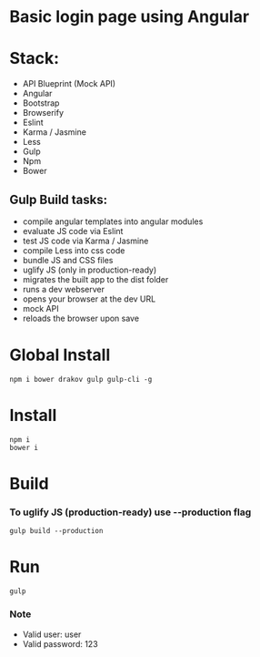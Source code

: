 # Basic login page using Angular 

# Stack:
- API Blueprint (Mock API)
- Angular
- Bootstrap
- Browserify
- Eslint
- Karma / Jasmine
- Less
- Gulp
- Npm
- Bower

## Gulp Build tasks:
- compile angular templates into angular modules
- evaluate JS code via Eslint
- test JS code via Karma / Jasmine
- compile Less into css code
- bundle JS and CSS files
- uglify JS (only in production-ready)
- migrates the built app to the dist folder
- runs a dev webserver
- opens your browser at the dev URL
- mock API
- reloads the browser upon save

# Global Install
    npm i bower drakov gulp gulp-cli -g

# Install
    npm i
    bower i

# Build
### To uglify JS (production-ready) use --production flag
    gulp build --production
    
# Run
    gulp

### Note
- Valid user: user
- Valid password: 123
